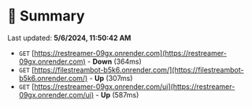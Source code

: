 # 📖 Summary
Last updated: **5/6/2024, 11:50:42 AM**

- `GET` [https://restreamer-09gx.onrender.com](https://restreamer-09gx.onrender.com) - **Down** (364ms)
- `GET` [https://filestreambot-b5k6.onrender.com/](https://filestreambot-b5k6.onrender.com/) - **Up** (307ms)
- `GET` [https://restreamer-09gx.onrender.com/ui](https://restreamer-09gx.onrender.com/ui) - **Up** (587ms)
